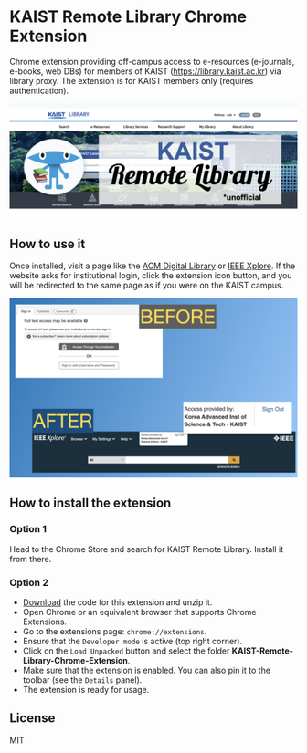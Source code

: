 # KAIST Remote Library Chrome Extension

Chrome extension providing off-campus access to e-resources (e-journals, e-books, web DBs) for members of KAIST (https://library.kaist.ac.kr) via library proxy. The extension is for KAIST members only (requires authentication).

![](./chrome-store/thumb-large.001.png)

## How to use it

Once installed, visit a page like the [ACM Digital Library](https://dl.acm.org) or [IEEE Xplore](https://ieeexplore.ieee.org). If the website asks for institutional login, click the extension icon button, and you will be redirected to the same page as if you were on the KAIST campus.

![](./chrome-store/screenshots.001.png)

## How to install the extension

### Option 1

Head to the Chrome Store and search for KAIST Remote Library. Install it from there.

### Option 2

- [Download](https://github.com/makelab-kaist/KAIST-Remote-Library-Chrome-Extension/archive/refs/heads/main.zip) the code for this extension and unzip it.
- Open Chrome or an equivalent browser that supports Chrome Extensions.
- Go to the extensions page: `chrome://extensions`.
- Ensure that the `Developer mode` is active (top right corner).
- Click on the `Load Unpacked` button and select the folder **KAIST-Remote-Library-Chrome-Extension**.
- Make sure that the extension is enabled. You can also pin it to the toolbar (see the `Details` panel).
- The extension is ready for usage.

## License

MIT
